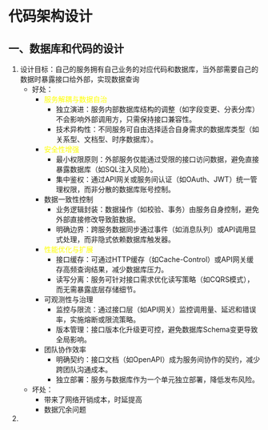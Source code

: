 # 代码架构设计

## 一、数据库和代码的设计
1. 设计目标：自己的服务拥有自己业务的对应代码和数据库，当外部需要自己的数据时暴露接口给外部，实现数据查询
   - 好处：
     - <font color='yellow'>服务解耦与数据自治</font>
       - 独立演进：服务内部数据库结构的调整（如字段变更、分表分库）不会影响外部调用方，只需保持接口兼容性。
       - 技术异构性：不同服务可自由选择适合自身需求的数据库类型（如关系型、文档型、时序数据库）。 
     - <font color='yellow'>安全性增强</font>
       - 最小权限原则：外部服务仅能通过受限的接口访问数据，避免直接暴露数据库（如SQL注入风险）。
       - 集中鉴权：通过API网关或服务间认证（如OAuth、JWT）统一管理权限，而非分散的数据库账号控制。 
     - 数据一致性控制
       - 业务逻辑封装：数据操作（如校验、事务）由服务自身控制，避免外部直接修改导致脏数据。
       - 明确边界：跨服务数据同步通过事件（如消息队列）或API调用显式处理，而非隐式依赖数据库触发器。 
     - <font color='yellow'>性能优化与扩展</font>
       - 接口缓存：可通过HTTP缓存（如Cache-Control）或API网关缓存高频查询结果，减少数据库压力。
       - 读写分离：服务可针对接口需求优化读写策略（如CQRS模式），而无需暴露底层存储细节。 
     - 可观测性与治理
       - 监控与限流：通过接口层（如API网关）监控调用量、延迟和错误率，实施熔断或限流策略。
       - 版本管理：接口版本化升级更可控，避免数据库Schema变更导致全局影响。 
     - 团队协作效率
       - 明确契约：接口文档（如OpenAPI）成为服务间协作的契约，减少跨团队沟通成本。
       - 独立部署：服务与数据库作为一个单元独立部署，降低发布风险。
   - 坏处：
     - 带来了网络开销成本，时延提高
     - 数据冗余问题
2. 



